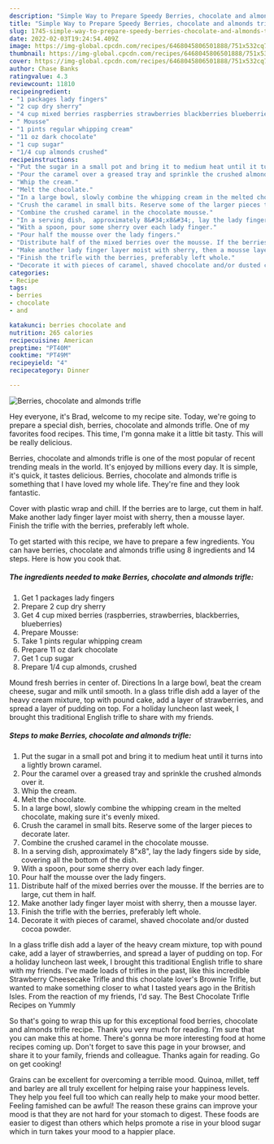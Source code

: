 ```yaml
---
description: "Simple Way to Prepare Speedy Berries, chocolate and almonds trifle"
title: "Simple Way to Prepare Speedy Berries, chocolate and almonds trifle"
slug: 1745-simple-way-to-prepare-speedy-berries-chocolate-and-almonds-trifle
date: 2022-02-03T19:24:54.409Z
image: https://img-global.cpcdn.com/recipes/6468045806501888/751x532cq70/berries-chocolate-and-almonds-trifle-recipe-main-photo.jpg
thumbnail: https://img-global.cpcdn.com/recipes/6468045806501888/751x532cq70/berries-chocolate-and-almonds-trifle-recipe-main-photo.jpg
cover: https://img-global.cpcdn.com/recipes/6468045806501888/751x532cq70/berries-chocolate-and-almonds-trifle-recipe-main-photo.jpg
author: Chase Banks
ratingvalue: 4.3
reviewcount: 11810
recipeingredient:
- "1 packages lady fingers"
- "2 cup dry sherry"
- "4 cup mixed berries raspberries strawberries blackberries blueberries"
- " Mousse"
- "1 pints regular whipping cream"
- "11 oz dark chocolate"
- "1 cup sugar"
- "1/4 cup almonds crushed"
recipeinstructions:
- "Put the sugar in a small pot and bring it to medium heat until it turns into a lightly brown caramel."
- "Pour the caramel over a greased tray and sprinkle the crushed almonds over it."
- "Whip the cream."
- "Melt the chocolate."
- "In a large bowl, slowly combine the whipping cream in the melted chocolate, making sure it&#39;s evenly mixed."
- "Crush the caramel in small bits. Reserve some of the larger pieces to decorate later."
- "Combine the crushed caramel in the chocolate mousse."
- "In a serving dish,  approximately 8&#34;x8&#34;, lay the lady fingers side by side, covering all the bottom of the dish."
- "With a spoon, pour some sherry over each lady finger."
- "Pour half the mousse over the lady fingers."
- "Distribute half of the mixed berries over the mousse. If the berries are to large, cut them in half."
- "Make another lady finger layer moist with sherry, then a mousse layer."
- "Finish the trifle with the berries, preferably left whole."
- "Decorate it with pieces of caramel, shaved chocolate and/or dusted cocoa powder."
categories:
- Recipe
tags:
- berries
- chocolate
- and

katakunci: berries chocolate and 
nutrition: 265 calories
recipecuisine: American
preptime: "PT40M"
cooktime: "PT49M"
recipeyield: "4"
recipecategory: Dinner

---
```



![Berries, chocolate and almonds trifle](https://img-global.cpcdn.com/recipes/6468045806501888/751x532cq70/berries-chocolate-and-almonds-trifle-recipe-main-photo.jpg)

Hey everyone, it's Brad, welcome to my recipe site. Today, we're going to prepare a special dish, berries, chocolate and almonds trifle. One of my favorites food recipes. This time, I'm gonna make it a little bit tasty. This will be really delicious.

Berries, chocolate and almonds trifle is one of the most popular of recent trending meals in the world. It's enjoyed by millions every day. It is simple, it's quick, it tastes delicious. Berries, chocolate and almonds trifle is something that I have loved my whole life. They're fine and they look fantastic.

Cover with plastic wrap and chill. If the berries are to large, cut them in half. Make another lady finger layer moist with sherry, then a mousse layer. Finish the trifle with the berries, preferably left whole.


To get started with this recipe, we have to prepare a few ingredients. You can have berries, chocolate and almonds trifle using 8 ingredients and 14 steps. Here is how you cook that.

<!--inarticleads1-->

##### The ingredients needed to make Berries, chocolate and almonds trifle:

1. Get 1 packages lady fingers
1. Prepare 2 cup dry sherry
1. Get 4 cup mixed berries (raspberries, strawberries, blackberries, blueberries)
1. Prepare  Mousse:
1. Take 1 pints regular whipping cream
1. Prepare 11 oz dark chocolate
1. Get 1 cup sugar
1. Prepare 1/4 cup almonds, crushed


Mound fresh berries in center of. Directions In a large bowl, beat the cream cheese, sugar and milk until smooth. In a glass trifle dish add a layer of the heavy cream mixture, top with pound cake, add a layer of strawberries, and spread a layer of pudding on top. For a holiday luncheon last week, I brought this traditional English trifle to share with my friends. 

<!--inarticleads2-->

##### Steps to make Berries, chocolate and almonds trifle:

1. Put the sugar in a small pot and bring it to medium heat until it turns into a lightly brown caramel.
1. Pour the caramel over a greased tray and sprinkle the crushed almonds over it.
1. Whip the cream.
1. Melt the chocolate.
1. In a large bowl, slowly combine the whipping cream in the melted chocolate, making sure it&#39;s evenly mixed.
1. Crush the caramel in small bits. Reserve some of the larger pieces to decorate later.
1. Combine the crushed caramel in the chocolate mousse.
1. In a serving dish,  approximately 8&#34;x8&#34;, lay the lady fingers side by side, covering all the bottom of the dish.
1. With a spoon, pour some sherry over each lady finger.
1. Pour half the mousse over the lady fingers.
1. Distribute half of the mixed berries over the mousse. If the berries are to large, cut them in half.
1. Make another lady finger layer moist with sherry, then a mousse layer.
1. Finish the trifle with the berries, preferably left whole.
1. Decorate it with pieces of caramel, shaved chocolate and/or dusted cocoa powder.


In a glass trifle dish add a layer of the heavy cream mixture, top with pound cake, add a layer of strawberries, and spread a layer of pudding on top. For a holiday luncheon last week, I brought this traditional English trifle to share with my friends. I&#39;ve made loads of trifles in the past, like this incredible Strawberry Cheesecake Trifle and this chocolate lover&#39;s Brownie Trifle, but wanted to make something closer to what I tasted years ago in the British Isles. From the reaction of my friends, I&#39;d say. The Best Chocolate Trifle Recipes on Yummly 

So that's going to wrap this up for this exceptional food berries, chocolate and almonds trifle recipe. Thank you very much for reading. I'm sure that you can make this at home. There's gonna be more interesting food at home recipes coming up. Don't forget to save this page in your browser, and share it to your family, friends and colleague. Thanks again for reading. Go on get cooking!

Grains can be excellent for overcoming a terrible mood. Quinoa, millet, teff and barley are all truly excellent for helping raise your happiness levels. They help you feel full too which can really help to make your mood better. Feeling famished can be awful! The reason these grains can improve your mood is that they are not hard for your stomach to digest. These foods are easier to digest than others which helps promote a rise in your blood sugar which in turn takes your mood to a happier place.
